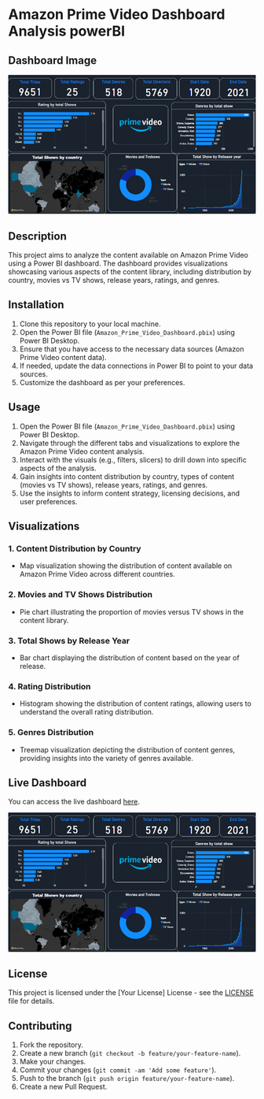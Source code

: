 # Amazon Prime Video Dashboard Analysis powerBI

## Dashboard Image
![Amazon Prime Video Dashboard](poerBIFinal.png)



## Description
This project aims to analyze the content available on Amazon Prime Video using a Power BI dashboard. The dashboard provides visualizations showcasing various aspects of the content library, including distribution by country, movies vs TV shows, release years, ratings, and genres.

## Installation
1. Clone this repository to your local machine.
2. Open the Power BI file (`Amazon_Prime_Video_Dashboard.pbix`) using Power BI Desktop.
3. Ensure that you have access to the necessary data sources (Amazon Prime Video content data).
4. If needed, update the data connections in Power BI to point to your data sources.
5. Customize the dashboard as per your preferences.

## Usage
1. Open the Power BI file (`Amazon_Prime_Video_Dashboard.pbix`) using Power BI Desktop.
2. Navigate through the different tabs and visualizations to explore the Amazon Prime Video content analysis.
3. Interact with the visuals (e.g., filters, slicers) to drill down into specific aspects of the analysis.
4. Gain insights into content distribution by country, types of content (movies vs TV shows), release years, ratings, and genres.
5. Use the insights to inform content strategy, licensing decisions, and user preferences.

## Visualizations
### 1. Content Distribution by Country
- Map visualization showing the distribution of content available on Amazon Prime Video across different countries.

### 2. Movies and TV Shows Distribution
- Pie chart illustrating the proportion of movies versus TV shows in the content library.

### 3. Total Shows by Release Year
- Bar chart displaying the distribution of content based on the year of release.

### 4. Rating Distribution
- Histogram showing the distribution of content ratings, allowing users to understand the overall rating distribution.

### 5. Genres Distribution
- Treemap visualization depicting the distribution of content genres, providing insights into the variety of genres available.

## Live Dashboard
You can access the live dashboard [here](https://app.powerbi.com/groups/me/reports/76161b56-42a3-4b43-a670-eff9c12981a2/ReportSection?experience=power-bi).

![Amazon Prime Video Dashboard](poerBIFinal.png)

## License
This project is licensed under the [Your License] License - see the [LICENSE](LICENSE) file for details.

## Contributing
1. Fork the repository.
2. Create a new branch (`git checkout -b feature/your-feature-name`).
3. Make your changes.
4. Commit your changes (`git commit -am 'Add some feature'`).
5. Push to the branch (`git push origin feature/your-feature-name`).
6. Create a new Pull Request.
